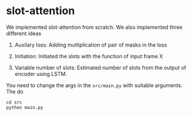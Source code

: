 # slot-attention
We implemented slot-attention from scratch. We also implemented three different ideas

1. Auxilary loss:
Adding multiplication of pair of masks in the loss

2. Initiation:
Initiated the slots with the function of input frame X

3. Variable number of slots:
Estimated number of slots from the output of encoder using LSTM.

You need to change the args in the ```src/main.py``` with suitable arguments.
The do
```
cd src
python main.py
```
